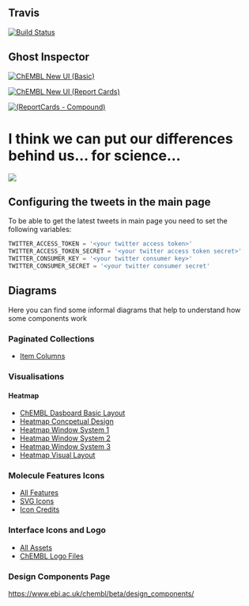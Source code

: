 
## Travis

[![Build Status](https://travis-ci.org/chembl/GLaDOS.svg?branch=master)](https://travis-ci.org/chembl/GLaDOS)

## Ghost Inspector

 [![ChEMBL New UI (Basic)](https://api.ghostinspector.com/v1/suites/5b59d19924a45131ae3c2a6a/status-badge
)](https://api.ghostinspector.com/v1/suites/5b59d19924a45131ae3c2a6a/status-badge
 "ChEMBL New UI (Basic)")
 
 [![ChEMBL New UI (Report Cards)](https://api.ghostinspector.com/v1/suites/5b5b1a1e24a45131ae42101a/status-badge
)](https://api.ghostinspector.com/v1/suites/5b5b1a1e24a45131ae42101a/status-badge
 "ChEMBL New UI (Report Cards)")
 
[![(ReportCards - Compound)](https://api.ghostinspector.com/v1/suites/5b717147f818e30945119296/status-badge
)](https://api.ghostinspector.com/v1/suites/5b717147f818e30945119296/status-badge
 "ReportCards - Compound")

# I think we can put our differences behind us... for science...
![](https://upload.wikimedia.org/wikipedia/en/b/bf/Glados.png)

## Configuring the tweets in the main page 

To be able to get the latest tweets in main page you need to set the following variables:

```python
TWITTER_ACCESS_TOKEN = '<your twitter access token>'
TWITTER_ACCESS_TOKEN_SECRET = '<your twitter access token secret>'
TWITTER_CONSUMER_KEY = '<your twitter consumer key>'
TWITTER_CONSUMER_SECRET = '<your twitter consumer secret'

```

## Diagrams

Here you can find some informal diagrams that help to understand how some components work

### Paginated Collections

* [Item Columns](https://docs.google.com/drawings/d/1RjgbMwToiI1m2rX-UM2QRy5_gBUk0iHZJ2frL5v6OIE/edit?usp=sharing)

### Visualisations

#### Heatmap

* [ChEMBL Dasboard Basic Layout](https://docs.google.com/drawings/d/1fLOw-IBkRmQct4tv9WeoRjWc8mQnrOj50PAZ6JE2w4o/edit?usp=sharing)
* [Heatmap Concpetual Design](https://docs.google.com/drawings/d/18dPoA2wI1q62aBWMOBYAVQ7TIza_Mbk28yxL6hK10nE/edit?usp=sharing)
* [Heatmap Window System 1](https://docs.google.com/drawings/d/1hbmanZRe6VHKpHCoCtPfcCM3Er8d4TCeveOz2Rm3QaI/edit?usp=sharing)
* [Heatmap Window System 2](https://docs.google.com/drawings/d/1XuJ9947pq0nkOBlixAWTiLaVRxN1mBYC--FUlDIXbyI/edit?usp=sharing)
* [Heatmap Window System 3](https://docs.google.com/drawings/d/1QoG5OPFewKQ5I2N3-My83hKKQOScM8_Lc5SRAD1D7zM/edit?usp=sharing)
* [Heatmap Visual Layout](https://docs.google.com/drawings/d/1_K7JTZDZYPw0i_hLy-ApYsNI264edBrJmoDetG2FgVw/edit?usp=sharing)

### Molecule Features Icons

* [All Features](https://drive.google.com/file/d/17t61ULFxI5OznryZTwzedBuaWOiC-qHz/view?usp=sharing)
* [SVG Icons](https://drive.google.com/open?id=1ZFjAxhsA_PrIgBLvGqbZT8ijofdUSuK2)
* [Icon Credits](https://sites.google.com/view/icon-credits/home)

### Interface Icons and Logo
* [All Assets](https://drive.google.com/open?id=1PZQz6a-AU_NAPyIr7Z010qVVI6u4inwV)
* [ChEMBL Logo Files](https://drive.google.com/open?id=1wScvQgSmJczsjYFF3Rr93xq6O2mZF7TQ)

### Design Components Page
https://www.ebi.ac.uk/chembl/beta/design_components/
